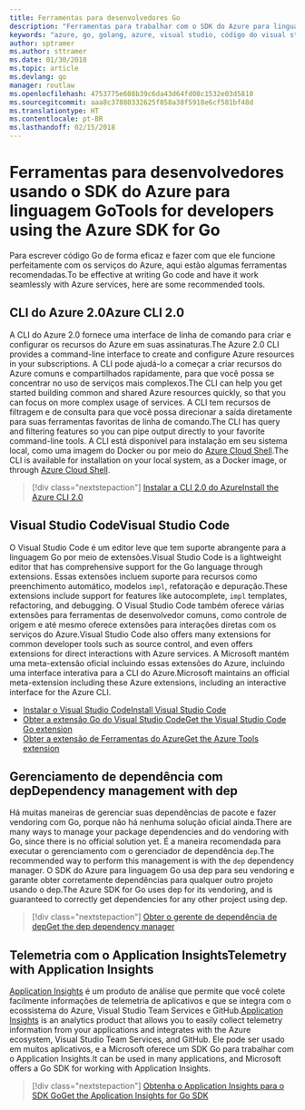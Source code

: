```yaml
---
title: Ferramentas para desenvolvedores Go
description: "Ferramentas para trabalhar com o SDK do Azure para linguagem Go e serviços do Azure"
keywords: "azure, go, golang, azure, visual studio, código do visual studio"
author: sptramer
ms.author: sttramer
ms.date: 01/30/2018
ms.topic: article
ms.devlang: go
manager: routlaw
ms.openlocfilehash: 4753775e608b39c6da43d64fd08c1532e03d5810
ms.sourcegitcommit: aaa8c37880332625f858a38f5918e6cf581bf48d
ms.translationtype: HT
ms.contentlocale: pt-BR
ms.lasthandoff: 02/15/2018
---
```

# <a name="tools-for-developers-using-the-azure-sdk-for-go"></a><span data-ttu-id="055db-104">Ferramentas para desenvolvedores usando o SDK do Azure para linguagem Go</span><span class="sxs-lookup"><span data-stu-id="055db-104">Tools for developers using the Azure SDK for Go</span></span>

<span data-ttu-id="055db-105">Para escrever código Go de forma eficaz e fazer com que ele funcione perfeitamente com os serviços do Azure, aqui estão algumas ferramentas recomendadas.</span><span class="sxs-lookup"><span data-stu-id="055db-105">To be effective at writing Go code and have it work seamlessly with Azure services, here are some recommended tools.</span></span>

## <a name="azure-cli-20"></a><span data-ttu-id="055db-106">CLI do Azure 2.0</span><span class="sxs-lookup"><span data-stu-id="055db-106">Azure CLI 2.0</span></span>

<span data-ttu-id="055db-107">A CLI do Azure 2.0 fornece uma interface de linha de comando para criar e configurar os recursos do Azure em suas assinaturas.</span><span class="sxs-lookup"><span data-stu-id="055db-107">The Azure 2.0 CLI provides a command-line interface to create and configure Azure resources in your subscriptions.</span></span> <span data-ttu-id="055db-108">A CLI pode ajudá-lo a começar a criar recursos do Azure comuns e compartilhados rapidamente, para que você possa se concentrar no uso de serviços mais complexos.</span><span class="sxs-lookup"><span data-stu-id="055db-108">The CLI can help you get started building common and shared Azure resources quickly, so that you can focus on more complex usage of services.</span></span> <span data-ttu-id="055db-109">A CLI tem recursos de filtragem e de consulta para que você possa direcionar a saída diretamente para suas ferramentas favoritas de linha de comando.</span><span class="sxs-lookup"><span data-stu-id="055db-109">The CLI has query and filtering features so you can pipe output directly to your favorite command-line tools.</span></span> <span data-ttu-id="055db-110">A CLI está disponível para instalação em seu sistema local, como uma imagem do Docker ou por meio do [Azure Cloud Shell](https://docs.microsoft.com/en-us/azure/cloud-shell/overview).</span><span class="sxs-lookup"><span data-stu-id="055db-110">The CLI is available for installation on your local system, as a Docker image, or through [Azure Cloud Shell](https://docs.microsoft.com/en-us/azure/cloud-shell/overview).</span></span>

> [!div class="nextstepaction"]
> [<span data-ttu-id="055db-111">Instalar a CLI 2.0 do Azure</span><span class="sxs-lookup"><span data-stu-id="055db-111">Install the Azure CLI 2.0</span></span>](/cli/azure/install-azure-cli)

## <a name="visual-studio-code"></a><span data-ttu-id="055db-112">Visual Studio Code</span><span class="sxs-lookup"><span data-stu-id="055db-112">Visual Studio Code</span></span>

<span data-ttu-id="055db-113">O Visual Studio Code é um editor leve que tem suporte abrangente para a linguagem Go por meio de extensões.</span><span class="sxs-lookup"><span data-stu-id="055db-113">Visual Studio Code is a lightweight editor that has comprehensive support for the Go language through extensions.</span></span> <span data-ttu-id="055db-114">Essas extensões incluem suporte para recursos como preenchimento automático, modelos `impl`, refatoração e depuração.</span><span class="sxs-lookup"><span data-stu-id="055db-114">These extensions include support for features like autocomplete, `impl` templates, refactoring, and debugging.</span></span> <span data-ttu-id="055db-115">O Visual Studio Code também oferece várias extensões para ferramentas de desenvolvedor comuns, como controle de origem e até mesmo oferece extensões para interações diretas com os serviços do Azure.</span><span class="sxs-lookup"><span data-stu-id="055db-115">Visual Studio Code also offers many extensions for common developer tools such as source control, and even offers extensions for direct interactions with Azure services.</span></span> <span data-ttu-id="055db-116">A Microsoft mantém uma meta-extensão oficial incluindo essas extensões do Azure, incluindo uma interface interativa para a CLI do Azure.</span><span class="sxs-lookup"><span data-stu-id="055db-116">Microsoft maintains an official meta-extension including these Azure extensions, including an interactive interface for the Azure CLI.</span></span>

* [<span data-ttu-id="055db-117">Instalar o Visual Studio Code</span><span class="sxs-lookup"><span data-stu-id="055db-117">Install Visual Studio Code</span></span>](https://code.visualstudio.com/Download)
* [<span data-ttu-id="055db-118">Obter a extensão Go do Visual Studio Code</span><span class="sxs-lookup"><span data-stu-id="055db-118">Get the Visual Studio Code Go extension</span></span>](https://code.visualstudio.com/docs/languages/go)
* [<span data-ttu-id="055db-119">Obter a extensão de Ferramentas do Azure</span><span class="sxs-lookup"><span data-stu-id="055db-119">Get the Azure Tools extension</span></span>](https://marketplace.visualstudio.com/items?itemName=ms-vscode.vscode-azureextensionpack)

## <a name="dependency-management-with-dep"></a><span data-ttu-id="055db-120">Gerenciamento de dependência com dep</span><span class="sxs-lookup"><span data-stu-id="055db-120">Dependency management with dep</span></span>

<span data-ttu-id="055db-121">Há muitas maneiras de gerenciar suas dependências de pacote e fazer vendoring com Go, porque não há nenhuma solução oficial ainda.</span><span class="sxs-lookup"><span data-stu-id="055db-121">There are many ways to manage your package dependencies and do vendoring with Go, since there is no official solution yet.</span></span> <span data-ttu-id="055db-122">É a maneira recomendada para executar o gerenciamento com o gerenciador de dependência `dep`.</span><span class="sxs-lookup"><span data-stu-id="055db-122">The recommended way to perform this management is with the `dep` dependency manager.</span></span> <span data-ttu-id="055db-123">O SDK do Azure para linguagem Go usa dep para seu vendoring e garante obter corretamente dependências para qualquer outro projeto usando o dep.</span><span class="sxs-lookup"><span data-stu-id="055db-123">The Azure SDK for Go uses dep for its vendoring, and is guaranteed to correctly get dependencies for any other project using dep.</span></span>

> [!div class="nextstepaction"]
> [<span data-ttu-id="055db-124">Obter o gerente de dependência de dep</span><span class="sxs-lookup"><span data-stu-id="055db-124">Get the dep dependency manager</span></span>](https://github.com/tools/godep)

## <a name="telemetry-with-application-insights"></a><span data-ttu-id="055db-125">Telemetria com o Application Insights</span><span class="sxs-lookup"><span data-stu-id="055db-125">Telemetry with Application Insights</span></span>

<span data-ttu-id="055db-126">[Application Insights](https://azure.microsoft.com/en-us/services/application-insights/) é um produto de análise que permite que você colete facilmente informações de telemetria de aplicativos e que se integra com o ecossistema do Azure, Visual Studio Team Services e GitHub.</span><span class="sxs-lookup"><span data-stu-id="055db-126">[Application Insights](https://azure.microsoft.com/en-us/services/application-insights/) is an analytics product that allows you to easily collect telemetry information from your applications and integrates with the Azure ecosystem, Visual Studio Team Services, and GitHub.</span></span> <span data-ttu-id="055db-127">Ele pode ser usado em muitos aplicativos, e a Microsoft oferece um SDK Go para trabalhar com o Application Insights.</span><span class="sxs-lookup"><span data-stu-id="055db-127">It can be used in many applications, and Microsoft offers a Go SDK for working with Application Insights.</span></span>

> [!div class="nextstepaction"]
> [<span data-ttu-id="055db-128">Obtenha o Application Insights para o SDK Go</span><span class="sxs-lookup"><span data-stu-id="055db-128">Get the Application Insights for Go SDK</span></span>](https://github.com/Microsoft/ApplicationInsights-Go) 
